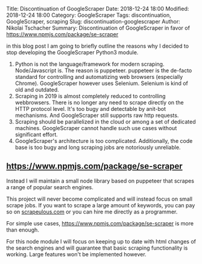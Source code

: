Title: Discontinuation of GoogleScraper
Date: 2018-12-24 18:00
Modified: 2018-12-24 18:00
Category: GoogleScraper
Tags: discontinuation, GoogleScraper, scraping
Slug: discontinuation-googlescraper
Author: Nikolai Tschacher
Summary: Discontinuation of GoogleScraper in favor of https://www.npmjs.com/package/se-scraper

in this blog post I am going to briefly outline the reasons why I decided to stop 
developing the GoogleScraper Python3 module.

1. Python is not the language/framework for modern scraping. Node/Javascript is. The reason is puppeteer. puppeteer is the de-facto standard for controlling and automatizing web browsers (especially Chrome). GoogleScraper however uses Selenium. Selenium is kind of old and outdated.
2. Scraping in 2019 is almost completely reduced to controlling webbrowsers. There is no longer any need to scrape directly on the HTTP protocol level. It's too bugy and detectable by anit-bot mechanisms. And GoogleScraper still supports raw http requests.
3. Scraping should be parallelized in the cloud or among a set of dedicated machines. GoogleScraper cannot handle such use cases without significant effort.
4. GoogleScraper's architecture is too complicated. Additionally, the code base is too bugy and long scraping jobs are notoriously unreliable. 

## https://www.npmjs.com/package/se-scraper

Instead I will maintain a small node library based on puppeteer that scrapes a range of popular search engines.

This project will never become complicated and will instead focus on small scrape jobs. If you want to scrape a 
large amount of keywords, you can pay so on [scrapeulous.com](https://scrapeulous.com/) or you can hire me directly as a programmer.

For simple use cases, https://www.npmjs.com/package/se-scraper is more than enough.

For this node module I will focus on keeping up to date with html changes of the search engines and will guarantee that basic scraping functionality is working. Large features won't be implemented however.

